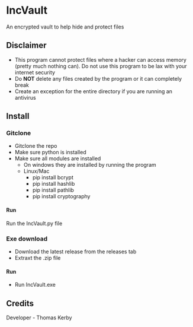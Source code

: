 # IncVault
An encrypted vault to help hide and protect files

## Disclaimer
* This program cannot protect files where a hacker can access memory (pretty much nothing can). Do not use this program to be lax with your internet security
* Do **NOT** delete any files created by the program or it can completely break
* Create an exception for the entire directory if you are running an antivirus

## Install
### Gitclone
- Gitclone the repo
- Make sure python is installed
- Make sure all modules are installed
  - On windows they are installed by running the program
  - Linux/Mac
    - pip install bcrypt
    - pip install hashlib
    - pip install pathlib
    - pip install cryptography

#### Run
Run the IncVault.py file
### Exe download
- Download the latest release from the releases tab
- Extraxt the .zip file

#### Run
* Run IncVault.exe

## Credits
Developer - Thomas Kerby

